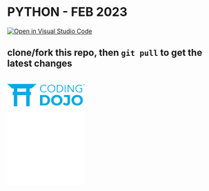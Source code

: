 # PYTHON - FEB 2023

[![Open in Visual Studio Code](https://img.shields.io/badge/open%20in%20vscode-blue??style=for-the-badge&logo=visualstudiocode)](https://open.vscode.dev/jupiterorbita/PYTHON_FEB_2023)
<!-- [![Open in Visual Studio Code](https://img.shields.io/badge/open%20in%20vscode-blue?style=flat-square&logo=visualstudiocode)](https://open.vscode.dev/jupiterorbita/PYTHON_FEB_2023) -->
<!-- [![Open in Visual Studio Code](https://open.vscode.dev/badges/open-in-vscode.svg)](https://open.vscode.dev/jupiterorbita/PYTHON_FEB_2023) -->

## clone/fork this repo, then `git pull` to get the latest changes

<br/>

<img src="https://raw.githubusercontent.com/jupiterorbita/git_assets/master/CD_Horizontal_Logo_Blue.png" alt="Coding Dojo Logo" width="180">

<br/>

<img src="https://raw.githubusercontent.com/jupiterorbita/git_assets/master/python-white.png" alt="stack logo" width="180">

